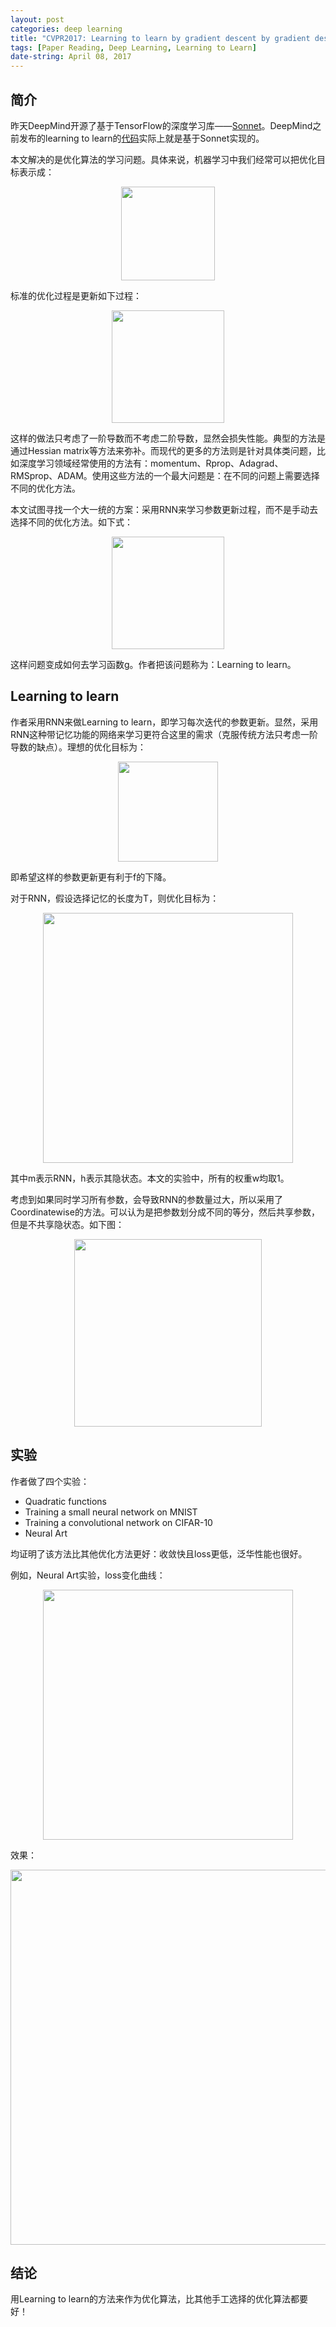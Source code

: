 ```yaml
---
layout: post
categories: deep learning
title: "CVPR2017: Learning to learn by gradient descent by gradient descent"
tags: [Paper Reading, Deep Learning, Learning to Learn]
date-string: April 08, 2017
---
```


## 简介
昨天DeepMind开源了基于TensorFlow的深度学习库——[Sonnet](https://deepmind.com/blog/open-sourcing-sonnet/)。DeepMind之前发布的learning to learn的[代码](https://github.com/deepmind/learning-to-learn)实际上就是基于Sonnet实现的。

本文解决的是优化算法的学习问题。具体来说，机器学习中我们经常可以把优化目标表示成：

<center>
    <img src="http://img.blog.csdn.net/20170408184112158?watermark/2/text/aHR0cDovL2Jsb2cuY3Nkbi5uZXQvd3VsdzE5OTA=/font/5a6L5L2T/fontsize/400/fill/I0JBQkFCMA==/dissolve/70/gravity/SouthEast" width="150">
</center>

标准的优化过程是更新如下过程：

<center>
    <img src="http://img.blog.csdn.net/20170408184217208?watermark/2/text/aHR0cDovL2Jsb2cuY3Nkbi5uZXQvd3VsdzE5OTA=/font/5a6L5L2T/fontsize/400/fill/I0JBQkFCMA==/dissolve/70/gravity/SouthEast" width="180">
</center>

这样的做法只考虑了一阶导数而不考虑二阶导数，显然会损失性能。典型的方法是通过Hessian matrix等方法来弥补。而现代的更多的方法则是针对具体类问题，比如深度学习领域经常使用的方法有：momentum、Rprop、Adagrad、RMSprop、ADAM。使用这些方法的一个最大问题是：在不同的问题上需要选择不同的优化方法。

本文试图寻找一个大一统的方案：采用RNN来学习参数更新过程，而不是手动去选择不同的优化方法。如下式：

<center>
    <img src="http://img.blog.csdn.net/20170408184811304?watermark/2/text/aHR0cDovL2Jsb2cuY3Nkbi5uZXQvd3VsdzE5OTA=/font/5a6L5L2T/fontsize/400/fill/I0JBQkFCMA==/dissolve/70/gravity/SouthEast" width="180">
</center>

这样问题变成如何去学习函数g。作者把该问题称为：Learning to learn。

## Learning to learn
作者采用RNN来做Learning to learn，即学习每次迭代的参数更新。显然，采用RNN这种带记忆功能的网络来学习更符合这里的需求（克服传统方法只考虑一阶导数的缺点）。理想的优化目标为：

<center>
    <img src="http://img.blog.csdn.net/20170408185028530?watermark/2/text/aHR0cDovL2Jsb2cuY3Nkbi5uZXQvd3VsdzE5OTA=/font/5a6L5L2T/fontsize/400/fill/I0JBQkFCMA==/dissolve/70/gravity/SouthEast" width="160">
</center>

即希望这样的参数更新更有利于f的下降。

对于RNN，假设选择记忆的长度为T，则优化目标为：

<center>
    <img src="http://img.blog.csdn.net/20170408185413135?watermark/2/text/aHR0cDovL2Jsb2cuY3Nkbi5uZXQvd3VsdzE5OTA=/font/5a6L5L2T/fontsize/400/fill/I0JBQkFCMA==/dissolve/70/gravity/SouthEast" width="400">
</center>


其中m表示RNN，h表示其隐状态。本文的实验中，所有的权重w均取1。

考虑到如果同时学习所有参数，会导致RNN的参数量过大，所以采用了Coordinatewise的方法。可以认为是把参数划分成不同的等分，然后共享参数，但是不共享隐状态。如下图：

<center>
    <img src="http://img.blog.csdn.net/20170408185747949?watermark/2/text/aHR0cDovL2Jsb2cuY3Nkbi5uZXQvd3VsdzE5OTA=/font/5a6L5L2T/fontsize/400/fill/I0JBQkFCMA==/dissolve/70/gravity/SouthEast" width="300">
</center>

## 实验
作者做了四个实验：

 - Quadratic functions
 - Training a small neural network on MNIST
 - Training a convolutional network on CIFAR-10
 - Neural Art

均证明了该方法比其他优化方法更好：收敛快且loss更低，泛华性能也很好。

例如，Neural Art实验，loss变化曲线：

<center>
    <img src="http://img.blog.csdn.net/20170408190041014?watermark/2/text/aHR0cDovL2Jsb2cuY3Nkbi5uZXQvd3VsdzE5OTA=/font/5a6L5L2T/fontsize/400/fill/I0JBQkFCMA==/dissolve/70/gravity/SouthEast" width="400">
</center>

效果：

<center>
    <img src="http://img.blog.csdn.net/20170408190120124?watermark/2/text/aHR0cDovL2Jsb2cuY3Nkbi5uZXQvd3VsdzE5OTA=/font/5a6L5L2T/fontsize/400/fill/I0JBQkFCMA==/dissolve/70/gravity/SouthEast" width="600">
</center>

## 结论
用Learning to learn的方法来作为优化算法，比其他手工选择的优化算法都要好！
